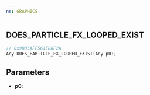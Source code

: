 ```yaml
---
ns: GRAPHICS
---
```

## DOES_PARTICLE_FX_LOOPED_EXIST

```c
// 0x9DD5AFF561E88F2A
Any DOES_PARTICLE_FX_LOOPED_EXIST(Any p0);
```

## Parameters
* **p0**:
